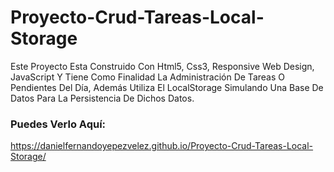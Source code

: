 # Proyecto-Crud-Tareas-Local-Storage
Este Proyecto Esta Construido Con Html5, Css3, Responsive Web Design, JavaScript Y Tiene Como Finalidad La Administración De Tareas O Pendientes Del Día, 
Además Utiliza El LocalStorage Simulando Una Base De Datos Para La Persistencia De Dichos Datos. 

### Puedes Verlo Aquí: 
https://danielfernandoyepezvelez.github.io/Proyecto-Crud-Tareas-Local-Storage/
